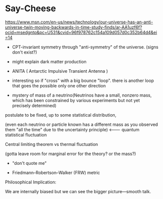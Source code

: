 # Say-Cheese

https://www.msn.com/en-us/news/technology/our-universe-has-an-anti-universe-twin-moving-backwards-in-time-study-finds/ar-AA1uzf6f?ocid=msedgntp&pc=U531&cvid=96f978762c154a109d057d0c352b64d4&ei=14

- CPT-invariant symmetry through "anti-symmetry" of the universe. (signs don't exist?)

- might explain dark matter production

- ANITA ( Antarctic Impulsive Transient Antenna )

- interesting so if "cross" with a big bounce "loop". there is another loop that goes the possible only one other direction

- mystery of mass of a neutrino(Neutrinos have a small, nonzero mass, which has been constrained by various experiments but not yet precisely determined) 

postulate to be fixed, up to some statistical distribution, 

(even each neutrino or particle known has a different mass as you observed them "all the time" due to the uncertainty principle) <--- quantum statistical fluctuation 

Central limiting theorem vs thermal fluctuation 

(gotta leave room for marginal error for the theory? or the mass?)

- "don't quote me"

- Friedmann–Robertson–Walker (FRW) metric

Philosophical Implication:

We are internally biased but we can see the bigger picture—smooth talk.

